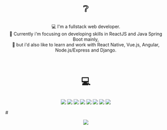 # <p align="center">❔</p>
<p align="center">💻 I'm a fullstack web developer.<br>💨 Currently i'm focusing on developing skills in ReactJS and Java Spring Boot mainly,<br>💭 but i'd also like to learn and work with React Native, Vue.js, Angular, Node.js/Express and Django.</p>

<p align="center">
 <a href="https://www.instagram.com/7samuca7" target="_blank"><img alt="" src="https://img.shields.io/badge/Instagram-000?logo=instagram&logoColor=white&style=for-the-badge" style="vertical-align:center" /></a>
<a href="https://twitter.com/7samluiz7" target="_blank"><img alt="" src="https://img.shields.io/badge/Twitter-000?logo=Twitter&logoColor=white&style=for-the-badge" style="vertical-align:center" /></a>
<a href="https://linkedin.com/in/samuelluizrl" target="_blank"><img alt="" src="https://img.shields.io/badge/LinkedIn-000?logo=linkedin&logoColor=white&style=for-the-badge" style="vertical-align:center" /></a></p> 

# <p align="center">💻</p>
<p align="center">
<img src="https://img.shields.io/badge/react-%2320232a.svg?style=flat-square&logo=react&logoColor=white&color=black" />
 <img src="https://img.shields.io/badge/javascript-%23323330.svg?style=flat-square&logo=javascript&logoColor=white&color=black" />
 <img src="https://img.shields.io/badge/typescript-%23007ACC.svg?style=flat-square&logo=typescript&logoColor=white&color=black" />
 <img src="https://img.shields.io/badge/java-%23ED8B00.svg?style=flat-square&logo=java&logoColor=white&color=black" />
 <img src="https://img.shields.io/badge/spring-%236DB33F.svg?style=flat-square&logo=spring&logoColor=white&color=black" />
 <img src="https://img.shields.io/badge/mysql-%2300f.svg?style=flat-square&logo=mysql&logoColor=white&color=black" />
 <img src="https://img.shields.io/badge/postgres-%23316192.svg?style=flat-square&logo=postgresql&logoColor=white&color=black" />
 <img src="https://img.shields.io/badge/figma-%23F24E1E.svg?style=flat-square&logo=figma&logoColor=white&color=black" /></p>
 #
<p align="center">
<img src="https://github-readme-stats.vercel.app/api?username=samluiz&theme=swift&hide_border=true&include_all_commits=true&count_private=true" /></p>
